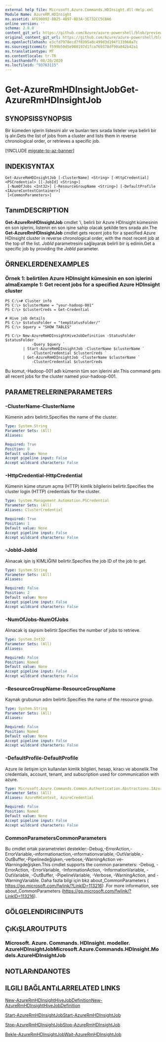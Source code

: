```yaml
---
external help file: Microsoft.Azure.Commands.HDInsight.dll-Help.xml
Module Name: AzureRM.HDInsight
ms.assetid: AFE90092-8B25-4897-8D3A-3E732CC5CBA6
online version: ''
schema: 2.0.0
content_git_url: https://github.com/Azure/azure-powershell/blob/preview/src/ResourceManager/HDInsight/Commands.HDInsight/help/Get-AzureRmHDInsightJob.md
original_content_git_url: https://github.com/Azure/azure-powershell/blob/preview/src/ResourceManager/HDInsight/Commands.HDInsight/help/Get-AzureRmHDInsightJob.md
ms.openlocfilehash: e3cfd7978ecd7f8395a0c499d3d194f133960a7c
ms.sourcegitcommit: f599b50d5e980197d1fca769378df90a842b42a1
ms.translationtype: MT
ms.contentlocale: tr-TR
ms.lasthandoff: 08/20/2020
ms.locfileid: "93763115"
---
```

# <span data-ttu-id="5c84a-101">Get-AzureRmHDInsightJob</span><span class="sxs-lookup"><span data-stu-id="5c84a-101">Get-AzureRmHDInsightJob</span></span>

## <span data-ttu-id="5c84a-102">SYNOPSIS</span><span class="sxs-lookup"><span data-stu-id="5c84a-102">SYNOPSIS</span></span>
<span data-ttu-id="5c84a-103">Bir kümeden işlerin listesini alır ve bunları ters sırada listeler veya belirli bir iş alır.</span><span class="sxs-lookup"><span data-stu-id="5c84a-103">Gets the list of jobs from a cluster and lists them in reverse chronological order, or retrieves a specific job.</span></span>

[!INCLUDE [migrate-to-az-banner](../../includes/migrate-to-az-banner.md)]

## <span data-ttu-id="5c84a-104">INDEKI</span><span class="sxs-lookup"><span data-stu-id="5c84a-104">SYNTAX</span></span>

```
Get-AzureRmHDInsightJob [-ClusterName] <String> [-HttpCredential] <PSCredential> [[-JobId] <String>]
 [-NumOfJobs <Int32>] [-ResourceGroupName <String>] [-DefaultProfile <IAzureContextContainer>]
 [<CommonParameters>]
```

## <span data-ttu-id="5c84a-105">Tanım</span><span class="sxs-lookup"><span data-stu-id="5c84a-105">DESCRIPTION</span></span>
<span data-ttu-id="5c84a-106">**Get-AzureRmHDInsightJob** cmdlet 'i, belirli bir Azure HDInsight kümesinin en son işlerini, listenin en son işine sahip olacak şekilde ters sırada alır.</span><span class="sxs-lookup"><span data-stu-id="5c84a-106">The **Get-AzureRmHDInsightJob** cmdlet gets recent jobs for a specified Azure HDInsight cluster in reverse chronological order, with the most recent job at the top of the list.</span></span>
<span data-ttu-id="5c84a-107">*JobId* parametresini sağlayarak belirli bir iş edinin.</span><span class="sxs-lookup"><span data-stu-id="5c84a-107">Get a specific job by providing the *JobId* parameter.</span></span>

## <span data-ttu-id="5c84a-108">ÖRNEKLERDEN</span><span class="sxs-lookup"><span data-stu-id="5c84a-108">EXAMPLES</span></span>

### <span data-ttu-id="5c84a-109">Örnek 1: belirtilen Azure HDInsight kümesinin en son işlerini alma</span><span class="sxs-lookup"><span data-stu-id="5c84a-109">Example 1: Get recent jobs for a specified Azure HDInsight cluster</span></span>
```
PS C:\># Cluster info
PS C:\> $clusterName = "your-hadoop-001"
PS C:\> $clusterCreds = Get-Credential

# Hive job details
PS C:\> $statusFolder = "tempStatusFolder/"
PS C:\> $query = "SHOW TABLES"

PS C:\> New-AzureRmHDInsightHiveJobDefinition -StatusFolder $statusFolder `
            -Query $query `
        | Start-AzureRmHDInsightJob -ClusterName $clusterName `
            -ClusterCredential $clusterCreds `
        | Get-AzureRmHDInsightJob -ClusterName $clusterName `
            -ClusterCredential $clusterCreds
```

<span data-ttu-id="5c84a-110">Bu komut,-Hadoop-001 adlı kümenin tüm son işlerini alır.</span><span class="sxs-lookup"><span data-stu-id="5c84a-110">This command gets all recent jobs for the cluster named your-hadoop-001.</span></span>

## <span data-ttu-id="5c84a-111">PARAMETRELERINE</span><span class="sxs-lookup"><span data-stu-id="5c84a-111">PARAMETERS</span></span>

### <span data-ttu-id="5c84a-112">-ClusterName</span><span class="sxs-lookup"><span data-stu-id="5c84a-112">-ClusterName</span></span>
<span data-ttu-id="5c84a-113">Kümenin adını belirtir.</span><span class="sxs-lookup"><span data-stu-id="5c84a-113">Specifies the name of the cluster.</span></span>

```yaml
Type: System.String
Parameter Sets: (All)
Aliases: 

Required: True
Position: 0
Default value: None
Accept pipeline input: False
Accept wildcard characters: False
```

### <span data-ttu-id="5c84a-114">-HttpCredential</span><span class="sxs-lookup"><span data-stu-id="5c84a-114">-HttpCredential</span></span>
<span data-ttu-id="5c84a-115">Kümenin küme oturum açma (HTTP) kimlik bilgilerini belirtir.</span><span class="sxs-lookup"><span data-stu-id="5c84a-115">Specifies the cluster login (HTTP) credentials for the cluster.</span></span>

```yaml
Type: System.Management.Automation.PSCredential
Parameter Sets: (All)
Aliases: ClusterCredential

Required: True
Position: 1
Default value: None
Accept pipeline input: False
Accept wildcard characters: False
```

### <span data-ttu-id="5c84a-116">-JobId</span><span class="sxs-lookup"><span data-stu-id="5c84a-116">-JobId</span></span>
<span data-ttu-id="5c84a-117">Alınacak işin iş KIMLIĞINI belirtir.</span><span class="sxs-lookup"><span data-stu-id="5c84a-117">Specifies the job ID of the job to get.</span></span>

```yaml
Type: System.String
Parameter Sets: (All)
Aliases: 

Required: False
Position: 2
Default value: None
Accept pipeline input: False
Accept wildcard characters: False
```

### <span data-ttu-id="5c84a-118">-NumOfJobs</span><span class="sxs-lookup"><span data-stu-id="5c84a-118">-NumOfJobs</span></span>
<span data-ttu-id="5c84a-119">Alınacak iş sayısını belirtir.</span><span class="sxs-lookup"><span data-stu-id="5c84a-119">Specifies the number of jobs to retrieve.</span></span>

```yaml
Type: System.Int32
Parameter Sets: (All)
Aliases: 

Required: False
Position: Named
Default value: None
Accept pipeline input: False
Accept wildcard characters: False
```

### <span data-ttu-id="5c84a-120">-ResourceGroupName</span><span class="sxs-lookup"><span data-stu-id="5c84a-120">-ResourceGroupName</span></span>
<span data-ttu-id="5c84a-121">Kaynak grubunun adını belirtir.</span><span class="sxs-lookup"><span data-stu-id="5c84a-121">Specifies the name of the resource group.</span></span>

```yaml
Type: System.String
Parameter Sets: (All)
Aliases: 

Required: False
Position: Named
Default value: None
Accept pipeline input: False
Accept wildcard characters: False
```

### <span data-ttu-id="5c84a-122">-DefaultProfile</span><span class="sxs-lookup"><span data-stu-id="5c84a-122">-DefaultProfile</span></span>
<span data-ttu-id="5c84a-123">Azure ile iletişim için kullanılan kimlik bilgileri, hesap, kiracı ve abonelik.</span><span class="sxs-lookup"><span data-stu-id="5c84a-123">The credentials, account, tenant, and subscription used for communication with azure.</span></span>

```yaml
Type: Microsoft.Azure.Commands.Common.Authentication.Abstractions.IAzureContextContainer
Parameter Sets: (All)
Aliases: AzureRmContext, AzureCredential

Required: False
Position: Named
Default value: None
Accept pipeline input: False
Accept wildcard characters: False
```

### <span data-ttu-id="5c84a-124">CommonParameters</span><span class="sxs-lookup"><span data-stu-id="5c84a-124">CommonParameters</span></span>
<span data-ttu-id="5c84a-125">Bu cmdlet ortak parametreleri destekler:-Debug,-ErrorAction,-ErrorVariable,-ınformationaction,-ınformationvariable,-OutVariable,-OutBuffer,-Pipelinedeğişken,-verbose,-WarningAction ve-Warningdeğişken.</span><span class="sxs-lookup"><span data-stu-id="5c84a-125">This cmdlet supports the common parameters: -Debug, -ErrorAction, -ErrorVariable, -InformationAction, -InformationVariable, -OutVariable, -OutBuffer, -PipelineVariable, -Verbose, -WarningAction, and -WarningVariable.</span></span> <span data-ttu-id="5c84a-126">Daha fazla bilgi için bkz about_CommonParameters ( https://go.microsoft.com/fwlink/?LinkID=113216) .</span><span class="sxs-lookup"><span data-stu-id="5c84a-126">For more information, see about_CommonParameters (https://go.microsoft.com/fwlink/?LinkID=113216).</span></span>

## <span data-ttu-id="5c84a-127">GÖLGELENDIRICI</span><span class="sxs-lookup"><span data-stu-id="5c84a-127">INPUTS</span></span>

## <span data-ttu-id="5c84a-128">ÇıKıŞLAR</span><span class="sxs-lookup"><span data-stu-id="5c84a-128">OUTPUTS</span></span>

### <span data-ttu-id="5c84a-129">Microsoft. Azure. Commands. HDInsight. modeller. AzureHDInsightJob</span><span class="sxs-lookup"><span data-stu-id="5c84a-129">Microsoft.Azure.Commands.HDInsight.Models.AzureHDInsightJob</span></span>

## <span data-ttu-id="5c84a-130">NOTLARıNDA</span><span class="sxs-lookup"><span data-stu-id="5c84a-130">NOTES</span></span>

## <span data-ttu-id="5c84a-131">ILGILI BAĞLANTıLAR</span><span class="sxs-lookup"><span data-stu-id="5c84a-131">RELATED LINKS</span></span>

[<span data-ttu-id="5c84a-132">New-AzureRmHDInsightHiveJobDefinition</span><span class="sxs-lookup"><span data-stu-id="5c84a-132">New-AzureRmHDInsightHiveJobDefinition</span></span>](./New-AzureRmHDInsightHiveJobDefinition.md)

[<span data-ttu-id="5c84a-133">Start-AzureRmHDInsightJob</span><span class="sxs-lookup"><span data-stu-id="5c84a-133">Start-AzureRmHDInsightJob</span></span>](./Start-AzureRmHDInsightJob.md)

[<span data-ttu-id="5c84a-134">Stop-AzureRmHDInsightJob</span><span class="sxs-lookup"><span data-stu-id="5c84a-134">Stop-AzureRmHDInsightJob</span></span>](./Stop-AzureRmHDInsightJob.md)

[<span data-ttu-id="5c84a-135">Bekle-AzureRmHDInsightJob</span><span class="sxs-lookup"><span data-stu-id="5c84a-135">Wait-AzureRmHDInsightJob</span></span>](./Wait-AzureRmHDInsightJob.md)


